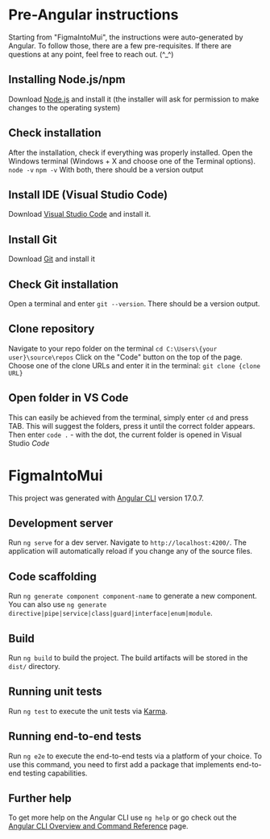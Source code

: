 # Pre-Angular instructions

Starting from "FigmaIntoMui", the instructions were auto-generated by Angular. To follow those, there are a few pre-requisites. 
If there are questions at any point, feel free to reach out. (^_^)

## Installing Node.js/npm

Download [Node.js](https://nodejs.org/en/download/) and install it (the installer will ask for permission to make changes to the operating system)

## Check installation

After the installation, check if everything was properly installed.
Open the Windows terminal (Windows + X and choose one of the Terminal options).
`node -v`
`npm -v`
With both, there should be a version output

## Install IDE (Visual Studio Code)

Download [Visual Studio Code](https://code.visualstudio.com/) and install it.

## Install Git

Download [Git](https://git-scm.com/download/win) and install it 

## Check Git installation

Open a terminal and enter `git --version`. There should be a version output.

## Clone repository

Navigate to your repo folder on the terminal `cd C:\Users\{your user}\source\repos`
Click on the "Code" button on the top of the page.
Choose one of the clone URLs and enter it in the terminal: `git clone {clone URL}`

## Open folder in VS Code
This can easily be achieved from the terminal, simply enter `cd` and press TAB.
This will suggest the folders, press it until the correct folder appears.
Then enter `code .` - with the dot, the current folder is opened in Visual Studio *Code*

# FigmaIntoMui

This project was generated with [Angular CLI](https://github.com/angular/angular-cli) version 17.0.7.

## Development server

Run `ng serve` for a dev server. Navigate to `http://localhost:4200/`. The application will automatically reload if you change any of the source files.

## Code scaffolding

Run `ng generate component component-name` to generate a new component. You can also use `ng generate directive|pipe|service|class|guard|interface|enum|module`.

## Build

Run `ng build` to build the project. The build artifacts will be stored in the `dist/` directory.

## Running unit tests

Run `ng test` to execute the unit tests via [Karma](https://karma-runner.github.io).

## Running end-to-end tests

Run `ng e2e` to execute the end-to-end tests via a platform of your choice. To use this command, you need to first add a package that implements end-to-end testing capabilities.

## Further help

To get more help on the Angular CLI use `ng help` or go check out the [Angular CLI Overview and Command Reference](https://angular.io/cli) page.
